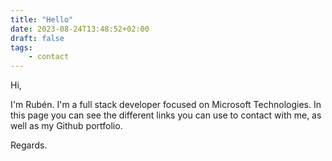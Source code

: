 ```yaml
---
title: "Hello"
date: 2023-08-24T13:48:52+02:00
draft: false
tags:
    - contact
---
```


Hi,

I'm Rubén. I'm a full stack developer focused on Microsoft Technologies. In this page you can see the different links you can use to contact with me, as well as my Github portfolio.

Regards.